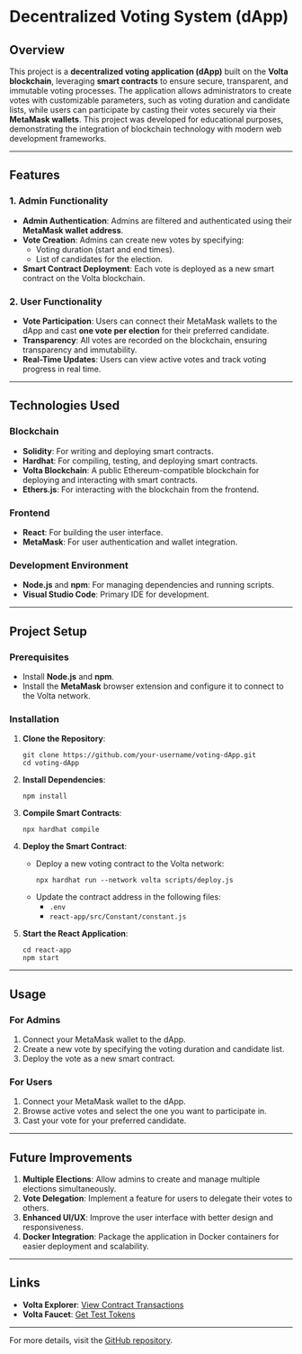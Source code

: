 # Decentralized Voting System (dApp)

## Overview
This project is a **decentralized voting application (dApp)** built on the **Volta blockchain**, leveraging **smart contracts** to ensure secure, transparent, and immutable voting processes. The application allows administrators to create votes with customizable parameters, such as voting duration and candidate lists, while users can participate by casting their votes securely via their **MetaMask wallets**. This project was developed for educational purposes, demonstrating the integration of blockchain technology with modern web development frameworks.

---

## Features

### 1. **Admin Functionality**
   - **Admin Authentication**: Admins are filtered and authenticated using their **MetaMask wallet address**.
   - **Vote Creation**: Admins can create new votes by specifying:
     - Voting duration (start and end times).
     - List of candidates for the election.
   - **Smart Contract Deployment**: Each vote is deployed as a new smart contract on the Volta blockchain.

### 2. **User Functionality**
   - **Vote Participation**: Users can connect their MetaMask wallets to the dApp and cast **one vote per election** for their preferred candidate.
   - **Transparency**: All votes are recorded on the blockchain, ensuring transparency and immutability.
   - **Real-Time Updates**: Users can view active votes and track voting progress in real time.

---

## Technologies Used

### Blockchain
- **Solidity**: For writing and deploying smart contracts.
- **Hardhat**: For compiling, testing, and deploying smart contracts.
- **Volta Blockchain**: A public Ethereum-compatible blockchain for deploying and interacting with smart contracts.
- **Ethers.js**: For interacting with the blockchain from the frontend.

### Frontend
- **React**: For building the user interface.
- **MetaMask**: For user authentication and wallet integration.

### Development Environment
- **Node.js** and **npm**: For managing dependencies and running scripts.
- **Visual Studio Code**: Primary IDE for development.

---

## Project Setup

### Prerequisites
- Install **Node.js** and **npm**.
- Install the **MetaMask** browser extension and configure it to connect to the Volta network.

### Installation

1. **Clone the Repository**:
   ```shell
   git clone https://github.com/your-username/voting-dApp.git
   cd voting-dApp
   ```

2. **Install Dependencies**:
   ```shell
   npm install
   ```

3. **Compile Smart Contracts**:
   ```shell
   npx hardhat compile
   ```

4. **Deploy the Smart Contract**:
   - Deploy a new voting contract to the Volta network:
     ```shell
     npx hardhat run --network volta scripts/deploy.js
     ```
   - Update the contract address in the following files:
     - `.env`
     - `react-app/src/Constant/constant.js`

5. **Start the React Application**:
   ```shell
   cd react-app
   npm start
   ```

---

## Usage

### For Admins
1. Connect your MetaMask wallet to the dApp.
2. Create a new vote by specifying the voting duration and candidate list.
3. Deploy the vote as a new smart contract.

### For Users
1. Connect your MetaMask wallet to the dApp.
2. Browse active votes and select the one you want to participate in.
3. Cast your vote for your preferred candidate.

---

## Future Improvements
1. **Multiple Elections**: Allow admins to create and manage multiple elections simultaneously.
2. **Vote Delegation**: Implement a feature for users to delegate their votes to others.
3. **Enhanced UI/UX**: Improve the user interface with better design and responsiveness.
4. **Docker Integration**: Package the application in Docker containers for easier deployment and scalability.

---

## Links
- **Volta Explorer**: [View Contract Transactions](https://volta-explorer.energyweb.org/address/{contract_address}/transactions#address-tabs)
- **Volta Faucet**: [Get Test Tokens](https://voltafaucet.energyweb.org/)

---

For more details, visit the [GitHub repository](https://github.com/your-username/voting-dApp).
